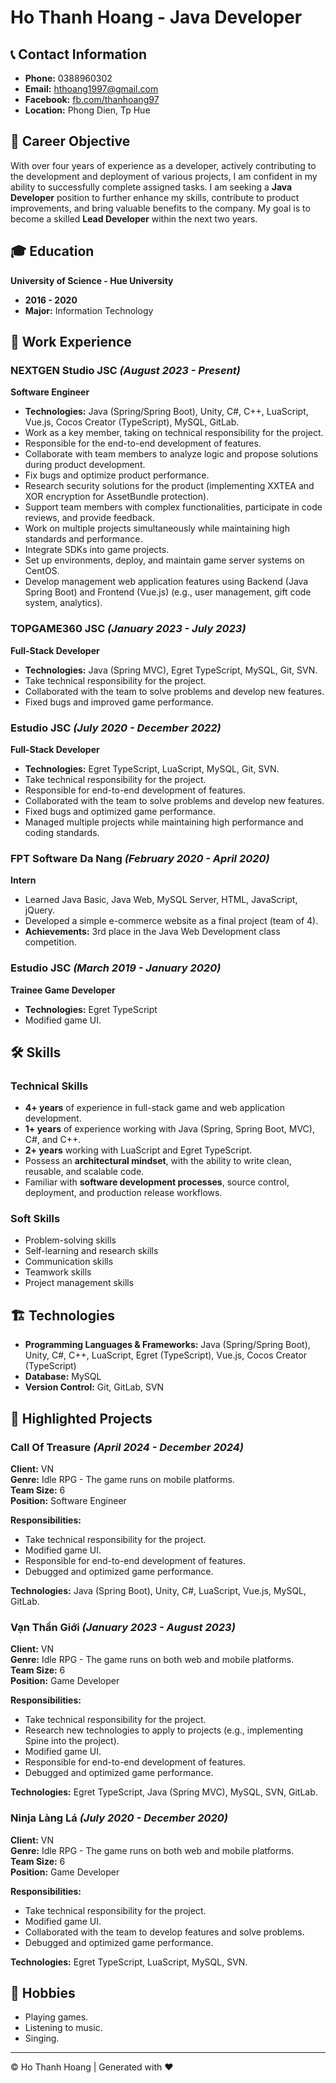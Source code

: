 # Ho Thanh Hoang - Java Developer

## 📞 Contact Information
- **Phone:** 0388960302  
- **Email:** hthoang1997@gmail.com  
- **Facebook:** [fb.com/thanhoang97](https://fb.com/thanhoang97)  
- **Location:** Phong Dien, Tp Hue  

## 🎯 Career Objective
With over four years of experience as a developer, actively contributing to the development and deployment of various projects, I am confident in my ability to successfully complete assigned tasks. I am seeking a **Java Developer** position to further enhance my skills, contribute to product improvements, and bring valuable benefits to the company. My goal is to become a skilled **Lead Developer** within the next two years.

## 🎓 Education
**University of Science - Hue University**  
- **2016 - 2020**  
- **Major:** Information Technology  

## 💼 Work Experience

### **NEXTGEN Studio JSC** *(August 2023 - Present)*  
**Software Engineer**  
- **Technologies:** Java (Spring/Spring Boot), Unity, C#, C++, LuaScript, Vue.js, Cocos Creator (TypeScript), MySQL, GitLab.  
- Work as a key member, taking on technical responsibility for the project.
- Responsible for the end-to-end development of features.
- Collaborate with team members to analyze logic and propose solutions during product development.
- Fix bugs and optimize product performance.
- Research security solutions for the product (implementing XXTEA and XOR encryption for AssetBundle protection).
- Support team members with complex functionalities, participate in code reviews, and provide feedback.
- Work on multiple projects simultaneously while maintaining high standards and performance.
- Integrate SDKs into game projects.
- Set up environments, deploy, and maintain game server systems on CentOS.
- Develop management web application features using Backend (Java Spring Boot) and Frontend (Vue.js) (e.g., user management, gift code system, analytics).

### **TOPGAME360 JSC** *(January 2023 - July 2023)*  
**Full-Stack Developer**  
- **Technologies:** Java (Spring MVC), Egret TypeScript, MySQL, Git, SVN.  
- Take technical responsibility for the project.
- Collaborated with the team to solve problems and develop new features.
- Fixed bugs and improved game performance.

### **Estudio JSC** *(July 2020 - December 2022)*  
**Full-Stack Developer**  
- **Technologies:** Egret TypeScript, LuaScript, MySQL, Git, SVN.  
- Take technical responsibility for the project.
- Responsible for end-to-end development of features.
- Collaborated with the team to solve problems and develop new features.
- Fixed bugs and optimized game performance.
- Managed multiple projects while maintaining high performance and coding standards.

### **FPT Software Da Nang** *(February 2020 - April 2020)*  
**Intern**  
- Learned Java Basic, Java Web, MySQL Server, HTML, JavaScript, jQuery.
- Developed a simple e-commerce website as a final project (team of 4).
- **Achievements:** 3rd place in the Java Web Development class competition.

### **Estudio JSC** *(March 2019 - January 2020)*  
**Trainee Game Developer**  
- **Technologies:** Egret TypeScript  
- Modified game UI.

## 🛠 Skills
### **Technical Skills**
- **4+ years** of experience in full-stack game and web application development.
- **1+ years** of experience working with Java (Spring, Spring Boot, MVC), C#, and C++.
- **2+ years** working with LuaScript and Egret TypeScript.
- Possess an **architectural mindset**, with the ability to write clean, reusable, and scalable code.
- Familiar with **software development processes**, source control, deployment, and production release workflows.

### **Soft Skills**
- Problem-solving skills
- Self-learning and research skills
- Communication skills
- Teamwork skills
- Project management skills

## 🏗 Technologies
- **Programming Languages & Frameworks:** Java (Spring/Spring Boot), Unity, C#, C++, LuaScript, Egret (TypeScript), Vue.js, Cocos Creator (TypeScript)
- **Database:** MySQL
- **Version Control:** Git, GitLab, SVN

## 🚀 Highlighted Projects

### **Call Of Treasure** *(April 2024 - December 2024)*  
**Client:** VN  
**Genre:** Idle RPG - The game runs on mobile platforms.  
**Team Size:** 6  
**Position:** Software Engineer  

**Responsibilities:**
- Take technical responsibility for the project.
- Modified game UI.
- Responsible for end-to-end development of features.
- Debugged and optimized game performance.

**Technologies:** Java (Spring Boot), Unity, C#, LuaScript, Vue.js, MySQL, GitLab.

### **Vạn Thần Giới** *(January 2023 - August 2023)*  
**Client:** VN  
**Genre:** Idle RPG - The game runs on both web and mobile platforms.  
**Team Size:** 6  
**Position:** Game Developer  

**Responsibilities:**
- Take technical responsibility for the project.
- Research new technologies to apply to projects (e.g., implementing Spine into the project).
- Modified game UI. 
- Responsible for end-to-end development of features.
- Debugged and optimized game performance.

**Technologies:** Egret TypeScript, Java (Spring MVC), MySQL, SVN, GitLab.

### **Ninja Làng Lá** *(July 2020 - December 2020)*  
**Client:** VN  
**Genre:** Idle RPG - The game runs on both web and mobile platforms.  
**Team Size:** 6  
**Position:** Game Developer  

**Responsibilities:**
- Take technical responsibility for the project.
- Modified game UI. 
- Collaborated with the team to develop features and solve problems.
- Debugged and optimized game performance.

**Technologies:** Egret TypeScript, LuaScript, MySQL, SVN.

## 🎵 Hobbies
- Playing games.
- Listening to music.
- Singing.

---
© Ho Thanh Hoang | Generated with ❤️
